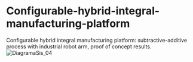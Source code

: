 # Configurable-hybrid-integral-manufacturing-platform
 Configurable  hybrid integral manufacturing platform: subtractive-additive process with industrial robot arm, proof of concept results.
![DiagramaSis_04](https://github.com/OzkarMolotla/Configurable-hybrid-integral-manufacturing-platform/assets/145061621/7da5e037-9c11-45d6-b842-1670383b37c3)

